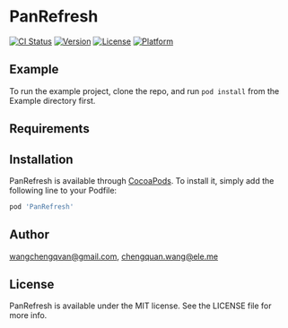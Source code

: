 # PanRefresh

[![CI Status](http://img.shields.io/travis/wangchengqvan@gmail.com/PanRefresh.svg?style=flat)](https://travis-ci.org/wangchengqvan@gmail.com/PanRefresh)
[![Version](https://img.shields.io/cocoapods/v/PanRefresh.svg?style=flat)](http://cocoapods.org/pods/PanRefresh)
[![License](https://img.shields.io/cocoapods/l/PanRefresh.svg?style=flat)](http://cocoapods.org/pods/PanRefresh)
[![Platform](https://img.shields.io/cocoapods/p/PanRefresh.svg?style=flat)](http://cocoapods.org/pods/PanRefresh)

## Example

To run the example project, clone the repo, and run `pod install` from the Example directory first.

## Requirements

## Installation

PanRefresh is available through [CocoaPods](http://cocoapods.org). To install
it, simply add the following line to your Podfile:

```ruby
pod 'PanRefresh'
```

## Author

wangchengqvan@gmail.com, chengquan.wang@ele.me

## License

PanRefresh is available under the MIT license. See the LICENSE file for more info.
